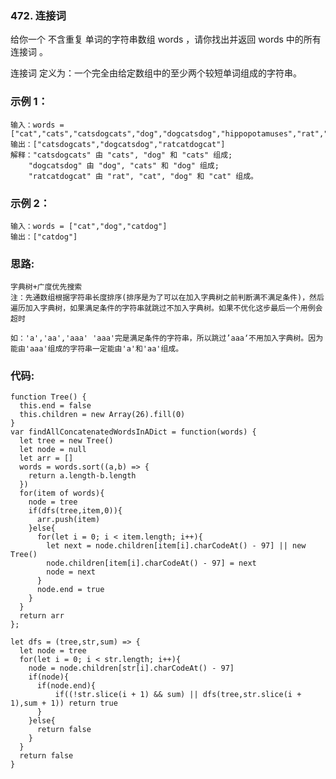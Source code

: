 ### 472. 连接词
给你一个 不含重复 单词的字符串数组 words ，请你找出并返回 words 中的所有 连接词 。

连接词 定义为：一个完全由给定数组中的至少两个较短单词组成的字符串。

### 示例 1：
    输入：words = ["cat","cats","catsdogcats","dog","dogcatsdog","hippopotamuses","rat","ratcatdogcat"]
    输出：["catsdogcats","dogcatsdog","ratcatdogcat"]
    解释："catsdogcats" 由 "cats", "dog" 和 "cats" 组成; 
        "dogcatsdog" 由 "dog", "cats" 和 "dog" 组成; 
        "ratcatdogcat" 由 "rat", "cat", "dog" 和 "cat" 组成。

### 示例 2：
    输入：words = ["cat","dog","catdog"]
    输出：["catdog"]

### 思路:
    字典树+广度优先搜索
    注：先通数组根据字符串长度排序(排序是为了可以在加入字典树之前判断满不满足条件)，然后遍历加入字典树，如果满足条件的字符串就跳过不加入字典树。如果不优化这步最后一个用例会超时

    如：'a','aa','aaa' 'aaa'完是满足条件的字符串，所以跳过’aaa‘不用加入字典树。因为能由'aaa'组成的字符串一定能由'a'和'aa'组成。

### 代码:
    function Tree() {
      this.end = false
      this.children = new Array(26).fill(0)
    } 
    var findAllConcatenatedWordsInADict = function(words) {
      let tree = new Tree()
      let node = null
      let arr = []
      words = words.sort((a,b) => {
        return a.length-b.length
      })
      for(item of words){
        node = tree
        if(dfs(tree,item,0)){
          arr.push(item)
        }else{
          for(let i = 0; i < item.length; i++){
            let next = node.children[item[i].charCodeAt() - 97] || new Tree()
            node.children[item[i].charCodeAt() - 97] = next
            node = next
          }
          node.end = true
        }
      }
      return arr
    };

    let dfs = (tree,str,sum) => {
      let node = tree
      for(let i = 0; i < str.length; i++){
        node = node.children[str[i].charCodeAt() - 97]
        if(node){
          if(node.end){
              if((!str.slice(i + 1) && sum) || dfs(tree,str.slice(i + 1),sum + 1)) return true
          }
        }else{
          return false
        }
      }
      return false
    }